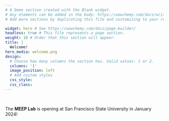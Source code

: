 ```yaml
---
# A Demo section created with the Blank widget.
# Any elements can be added in the body: https://wowchemy.com/docs/writing-markdown-latex/
# Add more sections by duplicating this file and customizing to your requirements.

widget: hero # See https://wowchemy.com/docs/page-builder/
headless: true # This file represents a page section.
weight: 10 # Order that this section will appear.
title: |
  Welcome!
hero_media: welcome.png
design:
  # Choose how many columns the section has. Valid values: 1 or 2.
  columns: '1'
  image_position: left
  # Add custom styles
  css_style:
  css_class:
---
```


<br>

The **MEEP Lab** is opening at San Francisco State University in January 2024!
